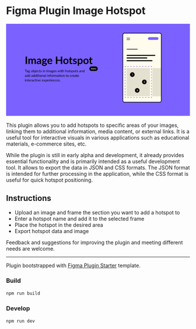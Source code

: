 # Figma Plugin Image Hotspot

![Image Hotspot Figma plugin cover image](assets/github-repo-cover.png)

This plugin allows you to add hotspots to specific areas of your images, linking them to additional information, media content, or external links. It is a useful tool for interactive visuals in various applications such as educational materials, e-commerce sites, etc.

While the plugin is still in early alpha and development, it already provides essential functionality and is primarily intended as a useful development tool. It allows to export the data in JSON and CSS formats. The JSON format is intended for further processing in the application, while the CSS format is useful for quick hotspot positioning.

## Instructions

- Upload an image and frame the section you want to add a hotspot to
- Enter a hotspot name and add it to the selected frame
- Place the hotspot in the desired area
- Export hotspot data and image

Feedback and suggestions for improving the plugin and meeting different needs are welcome.

---

Plugin bootstrapped with [Figma Plugin Starter](https://github.com/thevisioner/figma-plugin-starter) template.

### Build

```bash
npm run build
```

### Develop

```bash
npm run dev
```
